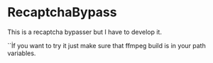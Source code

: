 # RecaptchaBypass
This is a recaptcha bypasser but I have to develop it.

``İf you want to try it just make sure that ffmpeg build is in your path variables.
